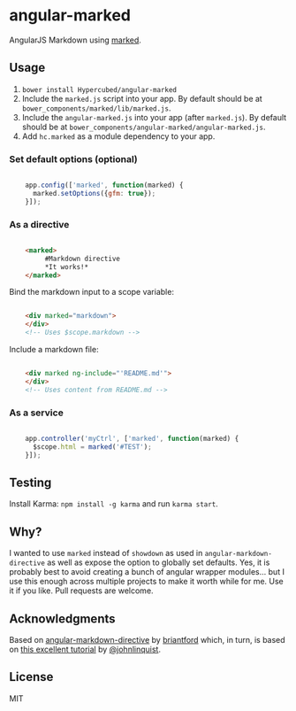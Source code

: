 # angular-marked
AngularJS Markdown using [marked](https://github.com/chjj/marked).

## Usage
1. `bower install Hypercubed/angular-marked`
2. Include the `marked.js` script into your app.  By default should be at `bower_components/marked/lib/marked.js`.
3. Include the `angular-marked.js` into your app (after `marked.js`).  By default should be at `bower_components/angular-marked/angular-marked.js`.
4. Add `hc.marked` as a module dependency to your app.

### Set default options (optional)

```js

	app.config(['marked', function(marked) {
	  marked.setOptions({gfm: true});
	}]);
```

### As a directive

```html

	<marked>   
	     #Markdown directive   
	     *It works!*  
	</marked>
```

Bind the markdown input to a scope variable:

```html

	<div marked="markdown"> 
	</div>
	<!-- Uses $scope.markdown -->
```

Include a markdown file:

```html

	<div marked ng-include="'README.md'"> 
	</div>
	<!-- Uses content from README.md -->

```

### As a service

```js

	app.controller('myCtrl', ['marked', function(marked) {
	  $scope.html = marked('#TEST');
	}]);
```

## Testing

Install Karma: `npm install -g karma` and run `karma start`.

## Why?

I wanted to use `marked` instead of `showdown` as used in `angular-markdown-directive` as well as expose the option to globally set defaults.  Yes, it is probably best to avoid creating a bunch of angular wrapper modules... but I use this enough across multiple projects to make it worth while for me.  Use it if you like.  Pull requests are welcome.

## Acknowledgments
Based on [angular-markdown-directive](https://github.com/btford/angular-markdown-directive) by [briantford](http://briantford.com/) which, in turn, is based on [this excellent tutorial](http://blog.angularjs.org/2012/05/custom-components-part-1.html) by [@johnlinquist](https://twitter.com/johnlindquist).

## License
MIT